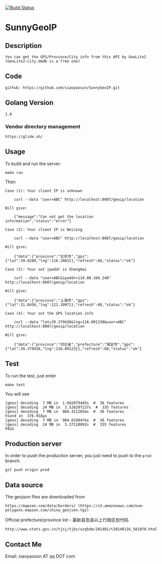 [![Build Status](https://travis-ci.org/xiaoyaosun/SunnyGeoIP.svg?branch=master)](https://travis-ci.org/xiaoyaosun/SunnyGeoIP)

# SunnyGeoIP

## Description

	You can get the GPS/Province/City info from this API by GeoLite2 (GeoLite2-City.mmdb is a free one)

## Code

    github: https://github.com/xiaoyaosun/SunnyGeoIP.git

## Golang Version

    1.8

### Vendor directory management

    https://glide.sh/    

## Usage

To build and run the server:

    make run

Then 

```
Case (1): Your client IP is unknown

	curl --data "user=ABC" http://localhost:8087/geoip/location

Will give:

	{"message":"Can not get the location information","status":"error"}
	
Case (2): Your client IP is BeiJing

	curl --data "user=ABC" http://localhost:8087/geoip/location

Will give:

	{"data":{"province":"北京市","gps":{"lat":39.9289,"lng":116.3883}},"refresh":60,"status":"ok"}

Case (3): Your set ipaddr is ShangHai

	curl --data "user=ABC&ipaddr=114.80.166.240" http://localhost:8087/geoip/location

Will give:

	{"data":{"province":"上海市","gps":{"lat":31.0456,"lng":121.3997}},"refresh":60,"status":"ok"}

Case (4): Your set the GPS location info

	curl --data "lat=39.379436&lng=116.091230&user=ABC" http://localhost:8087/geoip/location

Will give:

	{"data":{"province":"河北省","prefecture":"保定市","gps":{"lat":39.379436,"lng":116.09123}},"refresh":60,"status":"ok"}
```

## Test

To run the test, just enter

    make test

You will see 

	[geos] decoding  7 MB in  1.042079445s  #  36 features
	[geos] decoding  24 MB in  3.526207237s  #  335 features
	[geos] decoding  7 MB in  984.411265ms  #  36 features
	Found in  376.918µs
	[geos] decoding  7 MB in  984.019947ms  #  36 features
	[geos] decoding  24 MB in  3.37118092s  #  335 features
	PASS

## Production server

In order to push the production server, you just need to push to the `prod` branch.
    
    git push origin prod

## Data source

The geojson files are downloaded from 

    https://mapzen.com/data/borders/ (https://s3.amazonaws.com/osm-polygons.mapzen.com/china_geojson.tgz)

Official prefecture/province list - 最新县及县以上行政区划代码

    http://www.stats.gov.cn/tjsj/tjbz/xzqhdm/201401/t20140116_501070.html

## Contact Me

Email: xiaoyaosun AT qq DOT com

